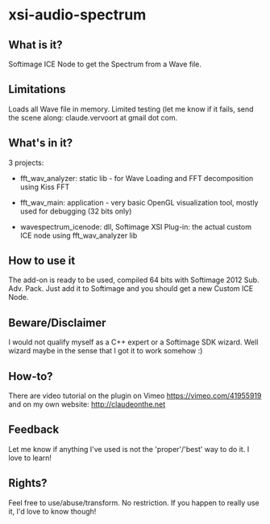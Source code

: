 xsi-audio-spectrum
==================

What is it?
-----------

Softimage ICE Node to get the Spectrum from a Wave file.

Limitations
-----------

Loads all Wave file in memory.
Limited testing (let me know if it fails, send the scene along: claude.vervoort at gmail dot com.

What's in it?
-------------

3 projects:

* fft_wav_analyzer: static lib - for Wave Loading and FFT decomposition using Kiss FFT

* fft_wav_main: application - very basic OpenGL visualization tool, mostly used for debugging (32 bits only)

* wavespectrum_icenode: dll, Softimage XSI Plug-in: the actual custom ICE node using fft_wav_analyzer lib

How to use it
--------------

The add-on is ready to be used, compiled 64 bits with Softimage 2012 Sub. Adv. Pack. Just add it to Softimage and 
you should get a new Custom ICE Node.


Beware/Disclaimer
-----------------

I would not qualify myself as a C++ expert or a Softimage SDK wizard. Well wizard maybe in the sense that I got it to work somehow :)


How-to?
-------
There are video tutorial on the plugin on Vimeo https://vimeo.com/41955919 and on my own website: http://claudeonthe.net


Feedback
--------

Let me know if anything I've used is not the 'proper'/'best' way to do it. I love to learn!


Rights?
------

Feel free to use/abuse/transform. No restriction. If you happen to really use it, I'd love to know though! 